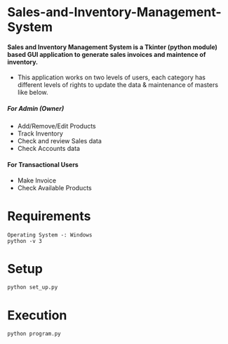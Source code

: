 # Sales-and-Inventory-Management-System

#### Sales and Inventory Management System is a Tkinter (python module) based GUI application to generate sales invoices and maintence of inventory.

*	This application works on two levels of users, each category has different levels of rights to update the data & maintenance of masters like below.

##### For Admin (Owner)
*	Add/Remove/Edit Products
*	Track Inventory
*	Check and review Sales data
*	Check Accounts data

#### For Transactional Users
*	Make Invoice
*	Check Available Products

# Requirements
```
Operating System -: Windows
python -v 3
```

# Setup 
```
python set_up.py
```

# Execution
```
python program.py
```

